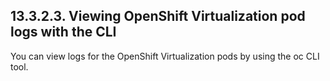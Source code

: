 ## 13.3.2.3. Viewing OpenShift Virtualization pod logs with the CLI

You can view logs for the OpenShift Virtualization pods by using the oc CLI tool.

